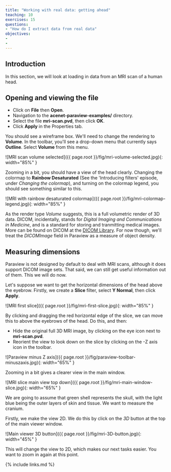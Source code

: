 ```yaml
---
title: "Working with real data: getting ahead"
teaching: 10
exercises: 15
questions:
- "How do I extract data from real data"
objectives:
- 
- 
---
```


## Introduction

In this section, we will look at loading in data from an MRI scan of a human
head. 

## Opening and viewing the file

* Click on **File** then **Open**.
* Navigation to the **acenet-paraview-examples/** directory.
* Select the file **mri-scan.pvd**, then click **OK**.
* Click **Apply** in the Properties tab.

You should see a wireframe box. We'll need to change the rendering to
**Volume**. In the toolbar, you'll see a drop-down menu that currently says
**Outline**. Select **Volume** from this menu.

![MRI scan volume selected]({{ page.root }}/fig/mri-volume-selected.jpg){: width="85%" }

Zooming in a bit, you should have a view of the head clearly. Changing the
colormap to **Rainbow Desaturated** (See the 'Introducing filters' episode,
under *Changing the colormap*), and turning on the colormap legend, you
should see something similar to this.

![MRI with rainbow desaturated colormap]({{ page.root }}/fig/mri-colormap-legend.jpg){: width="85%" }

As the render type *Volume* suggests, this is a full volumetric render of
3D data. DICOM, incidentally, stands for *Digital Imaging and Communications
in Medicine*, and is a standard for storing and tranmitting medical images.
More can be found on DICOM at the
<a href="https://www.dicomlibrary.com/">DICOM Library</a>. For now though,
we'll treat the *DICOMImage* field in Paraview as a measure of object density.


## Measuring dimensions

Paraview is not designed by default to deal with MRI scans, although it does
support DICOM image sets. That said, we can still get useful information out
of them. This we will do now.

Let's suppose we want to get the horizontal dimensions of the head above the
eyebrow. Firstly, we create a **Slice** filter, select **Y Normal**, then click
**Apply**. 

![MRI first slice]({{ page.root }}/fig/mri-first-slice.jpg){: width="85%" }

By clicking and dragging the red horizontal edge of the slice, we can move
this to above the eyebrows of the head. Do this, and then:

* Hide the original full 3D MRI image, by clicking on the eye icon next
to **mri-scan.pvd**.
* Reorient the view to look down on the slice by clicking on the -Z axis
icon in the toolbar.

![Paraview minus Z axis]({{ page.root }}/fig/paraview-toolbar-minuszaxis.jpg){: width="65%" }

Zooming in a bit gives a clearer view in the main window.

![MRI slice main view top down]({{ page.root }}/fig/mri-main-window-slice.jpg){: width="65%" }

We are going to assume that green shell represents the skull,
with the light blue being the outer layers of skin and tissue. We want
to measure the cranium.

Firstly, we make the view 2D. We do this by click on the *3D* button at
the top of the main viewer window. 

![Main viewer 3D button]({{ page.root }}/fig/mri-3D-button.jpg){: width="45%" }

This will change the view to 2D, which makes our next tasks easier. You want
to zoom in again at this point.

{% include links.md %}
